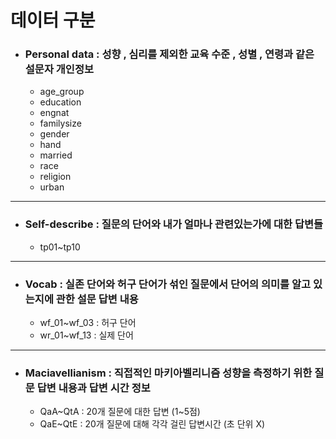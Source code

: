 # 데이터 구분



- ### Personal data : 성향 , 심리를 제외한 교육 수준 , 성별 , 연령과 같은 설문자 개인정보

  - age_group
  - education
  - engnat
  - familysize
  - gender
  - hand
  - married
  - race
  - religion
  - urban



---

- ### Self-describe : 질문의 단어와 내가 얼마나 관련있는가에 대한 답변들

  - tp01~tp10



---

- ### Vocab : 실존 단어와 허구 단어가 섞인 질문에서 단어의 의미를 알고 있는지에 관한 설문 답변 내용

  - wf\_01~wf\_03 : 허구 단어
  - wr\_01~wf\_13 : 실제 단어



---

- ### Maciavellianism : 직접적인 마키아벨리니즘 성향을 측정하기 위한 질문 답변 내용과 답변 시간 정보

  - QaA\~QtA : 20개 질문에 대한 답변 (1\~5점)
  - QaE~QtE : 20개 질문에 대해 각각 걸린 답변시간 (초 단위 X)



